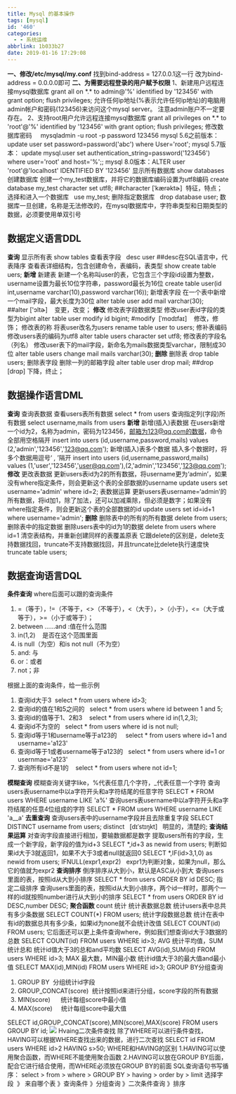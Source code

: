 ```yaml
---
title: Mysql 的基本操作
tags: [mysql]
id: '460'
categories:
  - - 系统运维
abbrlink: 1b033b27
date: 2019-01-16 17:29:08
---
```


**一、修改/etc/mysql/my.conf** 找到bind-address = 127.0.0.1这一行 改为bind-address = 0.0.0.0即可 **二、为需要远程登录的用户赋予权限** 1、新建用户远程连接mysql数据库 grant all on \*.\* to admin@'%' identified by '123456' with grant option; flush privileges; 允许任何ip地址(%表示允许任何ip地址)的电脑用admin帐户和密码(123456)来访问这个mysql server。 注意admin账户不一定要存在。 2、支持root用户允许远程连接mysql数据库 grant all privileges on \*.\* to 'root'@'%' identified by '123456' with grant option; flush privileges; 修改数据库密码     mysqladmin -u root -p password 123456 mysql 5.6之前版本： update user set password=password('abc') where User='root'; mysql 5.7版本： update mysql.user set authentication\_string=password('123456') where user='root' and host='%';; mysql 8.0版本：ALTER user 'root'@'localhost' IDENTIFIED BY '123456' 显示所有数据库 show databases 创建数据库 创建一个my\_test数据库，并将它的数据库编码设置为utf8编码 create database my\_test character set utf8; ##character \[ˈkærəktɚ\]  特征，特点； 选择和进入一个数据库   use my\_test; 删除指定数据库   drop database user; 数据库一旦创建，名称是无法修改的，在mysql数据库中，字符串类型和日期类型的数据，必须要使用单双引号

## 数据定义语言DDL

**查询** 显示所有表 show tables 查看表字段   desc user ##desc在SQL语言中，代表降序 查看表详细结构，包含创建命令，表编码，表类型 show create table uers; **新增** 新建表 新建一个名称叫user的表，它包含三个字段id设置为整数，username设置为最长10位字符串，password最长为16位 create table user(id int,username varchar(10),password varchar(16)); 新增表字段 在一个表中新增一个mail字段，最大长度为30位 alter table user add mail varchar(30); ##alter \['ɔltɚ\]    变更，改变； **修改** 修改表字段数据类型 修改user表id字段的类型为bigint alter table user modify id bigint; #modify  \[ˈmɑdɪfaɪ\]    修改，修饰； 修改表的称 将表user改名为users rename table user to users; 修补表编码 修改users表的编码为utf8 alter table users character set utf8; 修改表的字段名（列名） 修改user表下的mail字段，新命名为mails数据类型varchar，限制成30位 alter table users change mail mails varchar(30); **删除** 删除表 drop table users; 删除表字段 删除一列的邮箱字段 alter table user drop mail; ##drop \[drɑp\] 下降，终止；

## 数据操作语言DML

**查询** 查询表数据 查看users表所有数据 select \* from users 查询指定列(字段)所有数据 select username,mails from users **新增** 新增(插入)表数据 在users新增一个id为2，名称为admin，密码为123456，邮箱为123@qq.com的数据，命令全部用空格隔开 insert into users (id,username,password,mails) values (2,'admin','123456','123@qq.com'); 新增(插入)表多个数据 插入多个数据时，将多个数据用逗号‘ , ’隔开 insert into users (id,username,password,mails) values (1,'user','123456','user@qq.com'),(2,'admin','123456','123@qq.com'); **修改** 更改表数据 更新users表id为2的所有数据，将username更为‘admin’，如果没有where指定条件，则会更新这个表的全部数据的username update users set username='admin' where id=2; 表数据运算 更新users表username=‘admin’的所有数据，将id加1，除了加法，还可以加减乘除，但必须是数字；如果没有where指定条件，则会更新这个表的全部数据的id update users set id=id+1 where username='admin'; **删除** 删除表中的所有的所有数据 delete from users; 删除表中的指定数据 删除users表中的id为1的数据 delete from users where id=1 清空表结构，并重新创建同样的表覆盖原表 它跟delete的区别是，delete支持数据找回，truncate不支持数据找回，并且truncate比delete执行速度快 truncate table users;

## 数据查询语言DQL

**条件查询** where后面可以跟的查询条件

1.  \=（等于），!=（不等于，<>（不等于），<（大于），>（小于），<=（大于或等于），>=（小于或等于）；
2.  between ......and :值在什么范围
3.  in(1,2)    是否在这个范围里面
4.  is null（为空）和is not null（不为空）
5.  and: 与
6.  or：或者
7.  not；非

根据上面的查询条件，给一些示例

1.  查询id大于3  select \* from users where id>3;
2.  查询id的值在1和5之间的   select \* from users where id between 1 and 5;
3.  查询id的值等于1、2和3    select \* from users where id in(1,2,3);
4.  查询id不为空的   select \* from users where id is not null;
5.  查询id等于1和username等于a123的     select \* from users where id=1 and username='a123'
6.  查询id等于1或者username等于a123的   select \* from users where id=1 or usernmae='a123'
7.  查询所有id不是1的    select \* from users where not id=1;

**模糊查询** 模糊查询关键字like，%代表任意几个字符，\_代表任意一个字符 查询users表username中以a字符开头和a字符结尾的任意字符 SELECT \* FROM users WHERE username LIKE 'a%' 查询users表username中以a字符开头和a字符结尾的任意4位组成的字符 SELECT \* FROM users WHERE username LIKE 'a\_\_a' **去重查询** 查询users表中的username字段并且去除重复字段 SELECT DISTINCT username from users; distinct   \[dɪˈstɪŋkt\]   明显的，清楚的; **查询结果运算** 对查询字段直接进行相加，要输数据都是数字 提取users所有的字段，生成一个新字段，新字段的值为id+3 SELECT \*,id+3 as newid from users; 判断如果id大于3就返回1，如果不大于3或者null就返回0 SELECT \*,IF(id>3,1,0) as newid from users; IFNULL(expr1,expr2)   expr1为判断对象，如果为null，那么它的值就为expr2 **查询排序** 倒序排序从大到小，默认是ASC从小到大 查询users里面的表，按照id从大到小排序 SELECT \* from users ORDER BY id DESC; 指定二级排序 查询users里面的表，按照id从大到小排序，两个id一样时，那两个一样的id就按照number进行从大到小的排序 SELECT \* from users ORDER BY id DESC,number DESC; **聚合函数** count 统计 统计表数据总数 统计users表中总共有多少条数据 SELECT COUNT(\*) FROM users; 统计字段数据总数 统计在表中有id的数据总共有多少条，如果id为none就不会统计改值 SELECT COUNT(id) FROM users; 它后面还可以更上条件查询where，例如我们想查询id大于3数据的总数 SELECT COUNT(id) FROM users WHERE id>3; AVG 统计平均值，SUM统计总和 统计id值大于3的总和and平均数 SELECT AVG(id),SUM(id) FROM users WHERE id>3; MAX 最大数，MIN最小数 统计id值大于3的最大值and最小值 SELECT MAX(id),MIN(id) FROM users WHERE id>3; GROUP BY分组查询

1.  GROUP BY  分组统计id字段
2.  GROUP\_CONCAT(score)  统计按照id来进行分组，score字段的所有数据
3.  MIN(score)      统计每组score中最小值
4.  MAX(score)     统计每组score中最大值

SELECT id,GROUP\_CONCAT(score),MIN(score),MAX(score) FROM users GROUP BY id; ![](https://post.332b.com/wp-content/uploads/2019/01/QQ截图20190123172412.png) Hvaing二次条件查找 除了WHERE可以进行条件查找，HAVING可以根据WHERE查找出来的数据，进行二次查找 SELECT id FROM users WHERE id>2 HAVING s>50; WHERE和HAVING的区别 1.HAVING可以使用聚合函数，而WHERE不能使用聚合函数 2.HAVING可以放在GROUP BY后面，配合它进行结合使用，而WHERE必须放在GROUP BY的前面 SQL查询语句书写循序： select > from > where > GROUP BY > having > order by > limit 选择字段  》 来自哪个表 》查询条件 》分组查询 》二次条件查询 》排序